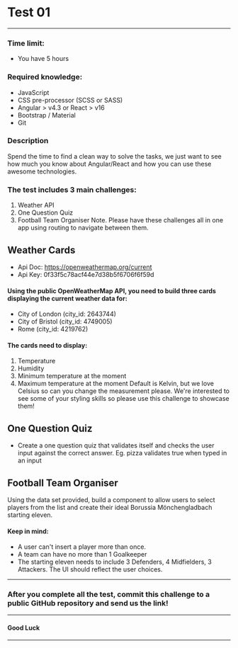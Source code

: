 # Test 01
---
### Time limit:
* You have 5 hours
### Required knowledge:
* JavaScript
* CSS pre-processor (SCSS or SASS)
* Angular > v4.3 or React > v16
* Bootstrap / Material
* Git
### Description
Spend the time to find a clean way to solve the tasks, we just want to see how much you know about Angular/React and how you can use these awesome technologies.
### The test includes 3 main challenges: 
1. Weather API 
2. One Question Quiz
3. Football Team Organiser
Note. Please have these challenges all in one app using routing to navigate between them.  
## Weather Cards
* Api Doc: https://openweathermap.org/current
* Api Key: 0f33f5c78acf44e7d38b5f6706f6f59d
#### Using the public OpenWeatherMap API, you need to build three cards displaying the current weather data for:
* City of London (city_id: 2643744)
* City of Bristol (city_id: 4749005)
* Rome (city_id: 4219762)
#### The cards need to display: 
1. Temperature
2. Humidity
3. Minimum temperature at the moment 
4. Maximum temperature at the moment
Default is Kelvin, but we love Celsius so can you change the measurement please.  We're interested to see some of your styling skills so please use this challenge to showcase them!
## One Question Quiz
* Create a one question quiz that validates itself and checks the user input against the correct answer. 
Eg. pizza validates true when typed in an input
## Football Team Organiser
Using the data set provided, build a component to allow users to select players from the list and create their ideal Borussia Mönchengladbach starting eleven.
#### Keep in mind:
* A user can't insert a player more than once.
* A team can have no more than 1 Goalkeeper
* The starting eleven needs to include 3 Defenders, 4 Midfielders, 3 Attackers.
The UI should reflect the user choices.
---
### After you complete all the test, commit this challenge to a public GitHub repository and send us the link!
---
#### Good Luck 
---